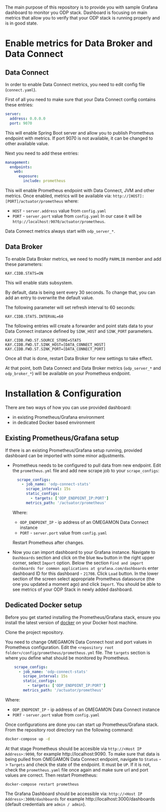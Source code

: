 The main purpose of this repository is to provide you with sample Grafana dashboard to monitor you ODP stack. Dashboard is focusing on main metrics that allow you to verify that your ODP stack is running properly and is in good state.

# Enable metrics for Data Broker and Data Connect

## Data Connect
In order to enable Data Connect metrics, you need to edit config file (`connect.yaml`).

First of all you need to make sure that your Data Connect config contains these entries:
```yaml
server:
  address: 0.0.0.0
  port: 9070
```
This will enable Spring Boot server and allow you to publish Prometheus endpoint with metrics.
If port 9070 is not available, it can be changed to other available value.

Next you need to add these entries:
```yaml
management:
  endpoints:
    web:
      exposure:
        include: prometheus
```
This will enable Prometheus endpoint with Data Connect, JVM and other metrics. Once enabled, metrics will be available via: `http://[HOST]:[PORT]/actuator/prometheus` where:
- `HOST` - `server.address` value from `config.yaml`
- `PORT` - `server.port` value from `config.yaml`
In our case it will be `http://localhost:9070/actuator/prometheus`.

Data Connect metrics always start with `odp_server_*`.

## Data Broker
To enable Data Broker metrics, we need to modify `PARMLIB` member and add these parameters:
```                                  
KAY.CIDB.STATS=ON
```
This will enable stats subsystem. 

By default, data is being sent every 30 seconds. To change that, you can add an entry to overwrite the default value. 

The following parameter will set refresh interval to 60 seconds:
```
KAY.CIDB.STATS.INTERVAL=60
```

The following entries will create a forwarder and point stats data to your Data Connect instance defined by `SINK_HOST` and `SINK_PORT` parameters.
```
KAY.CIDB.FWD.ST.SOURCE_STORE=STATS                      
KAY.CIDB.FWD.ST.SINK_HOST=[DATA_CONNECT_HOST]   
KAY.CIDB.FWD.ST.SINK_PORT=[DATA_CONNECT_PORT]
```
Once all that is done, restart Data Broker for new settings to take effect.

At that point, both Data Connect and Data Broker metrics (`odp_server_*` and `odp_broker_*`) will be available on your Prometheus endpoint.

# Installation & Configuration
There are two ways of how you can use provided dashboard:
- in existing Prometheus/Grafana environment
- in dedicated Docker based environment

## Existing Prometheus/Grafana setup
If there is an existing Prometheus/Grafana setup running, provided dashboard can be imported with some minor adjustments.
- Prometheus needs to be configured to pull data from new endpoint.
  Edit the `prometheus.yml` file and add new scrape job to your `scrape_configs`:
  ```yaml
    scrape_configs:
      - job_name: 'odp-connect-stats'
        scrape_interval: 15s
        static_configs:
          - targets: ['ODP_ENDPOINT_IP:PORT']
        metrics_path: '/actuator/prometheus'
  ```
  Where:
    - `ODP_ENDPOINT_IP` - ip address of an OMEGAMON Data Connect instance
    - `PORT` - `server.port` value from `config.yaml`
  
  Restart Prometheus after changes.


- Now you can import dashboard to your Grafana instance. Navigate to `Dashboards` section and click on the blue `New` button in the right upper corner, select `Import` option. Below the section `Find and import dashboards for common applications at grafana.com/dashboards` enter dashboard ID for this dashboard - `21708`. Click `Load` button.
In the lower section of the screen select appropriate Prometheus datasource (the one you updated a moment ago) and click `Import`.
  You should be able to see metrics of your ODP Stack in newly added dashboard.

## Dedicated Docker setup
Before you get started installing the Prometheus/Grafana stack, ensure you install the latest version of [docker](https://docs.docker.com/engine/install/) on your Docker host machine.

Clone the project repository.

You need to change OMEGAMON Data Connect host and port values in Prometheus configuration. Edit the `<repository root folder>/config/prometheus/prometheus.yml` file. The `targets` section is where you define what should be monitored by Prometheus.
```yaml
    scrape_configs:
      - job_name: 'odp-connect-stats'
        scrape_interval: 15s
        static_configs:
          - targets: ['ODP_ENDPOINT_IP:PORT']
        metrics_path: '/actuator/prometheus'
  ```
Where:
- `ODP_ENDPOINT_IP` - ip address of an OMEGAMON Data Connect instance
- `PORT` - `server.port` value from `config.yaml`

Once configurations are done you can start up Prometheus/Grafana stack. From the repository root directory run the following command:
```sh
docker-compose up -d
```
At that stage Prometheus should be accesible via `http://<Host IP Address>:9090`, for example http://localhost:9090. To make sure that data is being pulled from OMEGAMON Data Connect endpoint, navigate to `Status` -> `Targets` and check the state of the endpoint. It must be `UP`. If it is not, check the `prometheus.yaml` file once again and make sure url and port values are correct. Then restart Prometheus:
```shell
docker-compose restart prometheus
```

The Grafana Dashboard should be accessible via: `http://<Host IP Address>:3000/dashboards` for example http://localhost:3000/dashboards (default credentials are `admin / admin`).
